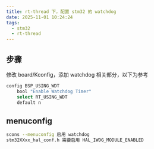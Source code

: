 ```yaml
---
title: rt-thread 下，配置 stm32 的 watchdog
date: 2025-11-01 10:24:24
tags:
  - stm32
  - rt-thread
---
```


## 步骤

修改 board/Kconfig，添加 watchdog 相关部分，以下为参考

```sh
config BSP_USING_WDT
    bool "Enable Watchdog Timer"
    select RT_USING_WDT
    default n
```

## menuconfig

```sh
scons --menuconfig 启用 watchdog
stm32XXxx_hal_conf.h 需要启用 HAL_IWDG_MODULE_ENABLED
```
